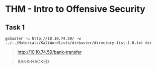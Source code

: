 # THM - Intro to Offensive Security

## Task 1

```shell
gobuster -u http://10.10.74.59/ -w ../../Materials/KaliWordlists/dirbuster/directory-list-1.0.txt dir
```
> http://10.10.74.59/bank-transfer


> BANK-HACKED


